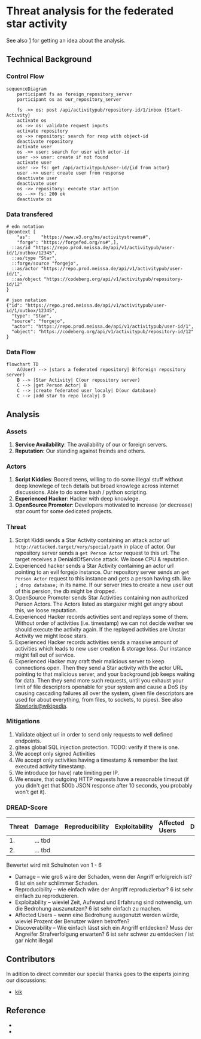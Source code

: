 # Threat analysis for the federated star activity

See also [1] for getting an idea about the analysis.

## Technical Background
### Control Flow

```mermaid
sequenceDiagram
    participant fs as foreign_repository_server
    participant os as our_repository_server

    fs ->> os: post /api/activitypub/repository-id/1/inbox {Start-Activity}
    activate os
    os ->> os: validate request inputs
    activate repository
    os ->> repository: search for reop with object-id
    deactivate repository
    activate user
    os ->> user: search for user with actor-id
    user ->> user: create if not found
    activate user
    user ->> fs: get /api/activitypub/user-id/{id from actor}
    user ->> user: create user from response
    deactivate user
    deactivate user
    os ->> repository: execute star action
    os -->> fs: 200 ok
    deactivate os
```

### Data transfered

```
# edn notation
{@context [
    "as":    "https://www.w3.org/ns/activitystreams#",
    "forge": "https://forgefed.org/ns#",],
  ::as/id "https://repo.prod.meissa.de/api/v1/activitypub/user-id/1/outbox/12345",
  ::as/type "Star",
  ::forge/source "forgejo",
  ::as/actor "https://repo.prod.meissa.de/api/v1/activitypub/user-id/1",
  ::as/object "https://codeberg.org/api/v1/activitypub/repository-id/12"
}

# json notation
{"id": "https://repo.prod.meissa.de/api/v1/activitypub/user-id/1/outbox/12345",
  "type": "Star",
  "source": "forgejo",
  "actor": "https://repo.prod.meissa.de/api/v1/activitypub/user-id/1",
  "object": "https://codeberg.org/api/v1/activitypub/repository-id/12"
}
```

### Data Flow

```mermaid
flowchart TD
    A(User) --> |stars a federated repository| B(foreign repository server)
    B --> |Star Activity| C(our repository server)
    C --> |get Person Actor| B
    C --> |create federated user localy| D(our database)
    C --> |add star to repo localy| D    
```

## Analysis
### Assets

1. **Service Availability**: The availability of our or foreign servers.
2. **Reputation**: Our standing against freinds and others.

### Actors

1. **Script Kiddies**: Boored teens, willing to do some illegal stuff without deep knowlege of tech details but broad knowlege across internet discussions. Able to do some bash / python scripting.
2. **Experienced Hacker**: Hacker with deep knowlege.
3. **OpenSource Promoter**: Developers motivated to increase (or decrease) star count for some dedicated projects.

### Threat

1. Script Kiddi sends a Star Activity containing an attack actor url `http://attacked.target/very/special/path` in place of actor. Our repository server sends a `get Person Actor` request to this url. The target receives a DenialdOfService attack. We loose CPU & reputation.
2. Experienced hacker sends a Star Activity containing an actor url pointing to an evil forgejo instance. Our repository server sends an `get Person Actor` request to this instance and gets a person having sth. like  `; drop database;` in its name. If our server tries to create a new user out of this persion, the db might be dropped.
3. OpenSource Promoter sends Star Activities containing non authorized Person Actors. The Actors listed as stargazer might get angry about this, we loose reputation.
4. Experienced Hacker records activities sent and replays some of them. Without order of activities (i.e. timestamp) we can not decide wether we should execute the activity again. If the replayed activities are Unstar Activity we might loose stars.
5. Experienced Hacker records activities sends a massive amount of activities which leads to new user creation & storage loss. Our instance might fall out of service.
6. Experienced Hacker may craft their malicious server to keep connections open. Then they send a Star activity with the actor URL pointing to that malicious server, and your background job keeps waiting for data. Then they send more such requests, until you exhaust your limit of file descriptors openable for your system and cause a DoS (by causing cascading failures all over the system, given file descriptors are used for about everything, from files, to sockets, to pipes). See also [Slowloris@wikipedia][2].

### Mitigations

1. Validate object uri in order to send only requests to well defined endpoints.
2. giteas global SQL injection protection. TODO: verify if there is one.
3. We accept only signed Activities
4. We accept only activities having a timestamp & remember the last executed activity timestamp.
5. We introduce (or have) rate limiting per IP.
6. We ensure, that outgoing HTTP requests have a reasonable timeout (if you didn't get that 500b JSON response after 10 seconds, you probably won't get it).

### DREAD-Score

| Threat | Damage  | Reproducibility | Exploitability | Affected Users | Discoverability | Mitigations |
| :----- | :------ | :-------------- | :------------- | :------------- | :-------------- | :---------- |
| 1.     | ... tbd |                 |                |                |                 |             |
| 2.     | ... tbd |                 |                |                |                 |             |

Bewertet wird mit Schulnoten von 1 - 6

* Damage – wie groß wäre der Schaden, wenn der Angriff erfolgreich ist? 6 ist ein sehr schlimmer Schaden.
* Reproducibility – wie einfach wäre der Angriff reproduzierbar? 6 ist sehr einfach zu reproduzieren.
* Exploitability – wieviel Zeit, Aufwand und Erfahrung sind notwendig, um die Bedrohung auszunutzen? 6 ist sehr einfach zu machen.
* Affected Users – wenn eine Bedrohung ausgenutzt werden würde, wieviel Prozent der Benutzer wären betroffen?
* Discoverability – Wie einfach lässt sich ein Angriff entdecken? Muss der Angreifer Strafverfolgung erwarten? 6 ist sehr schwer zu entdecken / ist gar nicht illegal

## Contributors

In adition to direct commiter our special thanks goes to the experts joining our discussions:

* [kik](https://codeberg.org/oelmekki)

## Reference

* [1]: https://geballte-sicherheit.de/threat-modelling-bedrohungsanalyse-7-teil-einstufung-von-bedrohungen-ranking-of-threats/
* [2]: https://en.wikipedia.org/wiki/Slowloris_(computer_security)